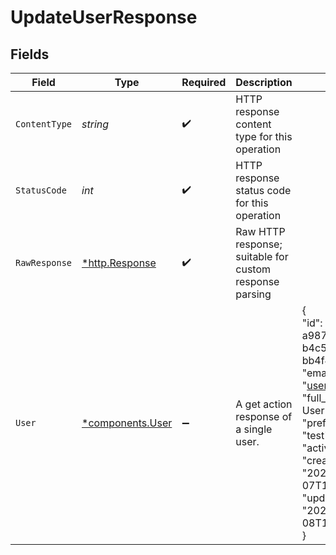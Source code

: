 # UpdateUserResponse


## Fields

| Field                                                                                                                                                                                                                             | Type                                                                                                                                                                                                                              | Required                                                                                                                                                                                                                          | Description                                                                                                                                                                                                                       | Example                                                                                                                                                                                                                           |
| --------------------------------------------------------------------------------------------------------------------------------------------------------------------------------------------------------------------------------- | --------------------------------------------------------------------------------------------------------------------------------------------------------------------------------------------------------------------------------- | --------------------------------------------------------------------------------------------------------------------------------------------------------------------------------------------------------------------------------- | --------------------------------------------------------------------------------------------------------------------------------------------------------------------------------------------------------------------------------- | --------------------------------------------------------------------------------------------------------------------------------------------------------------------------------------------------------------------------------- |
| `ContentType`                                                                                                                                                                                                                     | *string*                                                                                                                                                                                                                          | :heavy_check_mark:                                                                                                                                                                                                                | HTTP response content type for this operation                                                                                                                                                                                     |                                                                                                                                                                                                                                   |
| `StatusCode`                                                                                                                                                                                                                      | *int*                                                                                                                                                                                                                             | :heavy_check_mark:                                                                                                                                                                                                                | HTTP response status code for this operation                                                                                                                                                                                      |                                                                                                                                                                                                                                   |
| `RawResponse`                                                                                                                                                                                                                     | [*http.Response](https://pkg.go.dev/net/http#Response)                                                                                                                                                                            | :heavy_check_mark:                                                                                                                                                                                                                | Raw HTTP response; suitable for custom response parsing                                                                                                                                                                           |                                                                                                                                                                                                                                   |
| `User`                                                                                                                                                                                                                            | [*components.User](../../models/components/user.md)                                                                                                                                                                               | :heavy_minus_sign:                                                                                                                                                                                                                | A get action response of a single user.                                                                                                                                                                                           | {<br/>"id": "7f9fd312-a987-4628-b4c5-bb4f4fddd5f7",<br/>"email": "user@email.com",<br/>"full_name": "Test User",<br/>"preferred_name": "test",<br/>"active": true,<br/>"created_at": "2022-02-07T17:46:57.52Z",<br/>"updated_at": "2022-10-08T17:00:00.52Z"<br/>} |